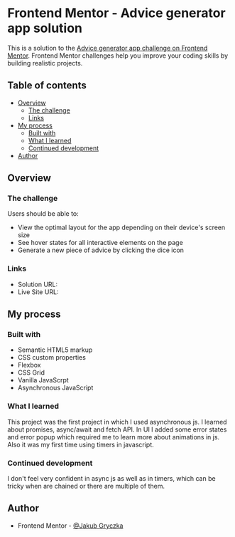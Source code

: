 # Frontend Mentor - Advice generator app solution

This is a solution to the [Advice generator app challenge on Frontend Mentor](https://www.frontendmentor.io/challenges/advice-generator-app-QdUG-13db). Frontend Mentor challenges help you improve your coding skills by building realistic projects.

## Table of contents

- [Overview](#overview)
  - [The challenge](#the-challenge)
  - [Links](#links)
- [My process](#my-process)
  - [Built with](#built-with)
  - [What I learned](#what-i-learned)
  - [Continued development](#continued-development)
- [Author](#author)

## Overview

### The challenge

Users should be able to:

- View the optimal layout for the app depending on their device's screen size
- See hover states for all interactive elements on the page
- Generate a new piece of advice by clicking the dice icon

### Links

- Solution URL:
- Live Site URL:

## My process

### Built with

- Semantic HTML5 markup
- CSS custom properties
- Flexbox
- CSS Grid
- Vanilla JavaScrpt
- Asynchronous JavaScript

### What I learned

This project was the first project in which I used asynchronous js. I learned about promises, async/await and fetch API. In UI I added some error states and error popup which required me to learn more about animations in js. Also it was my first time using timers in javascript.

### Continued development

I don't feel very confident in async js as well as in timers, which can be tricky when are chained or there are multiple of them.

## Author

- Frontend Mentor - [@Jakub Gryczka](https://www.frontendmentor.io/profile/Jakub-Gryczka)
